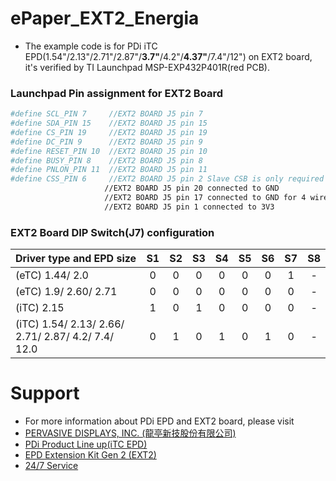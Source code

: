 # ePaper_EXT2_Energia
* The example code is for PDi iTC EPD(1.54"/2.13"/2.71"/2.87"/**3.7"**/4.2"/**4.37"**/7.4"/12") on EXT2 board, it's verified by TI Launchpad MSP-EXP432P401R(red PCB).

 ### Launchpad Pin assignment for EXT2 Board
 ```bash
#define SCL_PIN 7     //EXT2 BOARD J5 pin 7
#define SDA_PIN 15    //EXT2 BOARD J5 pin 15
#define CS_PIN 19     //EXT2 BOARD J5 pin 19
#define DC_PIN 9      //EXT2 BOARD J5 pin 9
#define RESET_PIN 10  //EXT2 BOARD J5 pin 10
#define BUSY_PIN 8    //EXT2 BOARD J5 pin 8
#define PNLON_PIN 11  //EXT2 BOARD J5 pin 11
#define CSS_PIN 6     //EXT2 BOARD J5 pin 2 Slave CSB is only required of 12" operation
                      //EXT2 BOARD J5 pin 20 connected to GND
                      //EXT2 BOARD J5 pin 17 connected to GND for 4 wire SPI
                      //EXT2 BOARD J5 pin 1 connected to 3V3   
 ```
 
 ### EXT2 Board DIP Switch(J7) configuration
 
| Driver type and EPD size | S1 | S2 | S3 | S4 | S5 | S6 | S7 | S8 |
| :--- | :---: | :---: | :---: | :---: | :---: | :---: | :---: | :---: |
| (eTC) 1.44/ 2.0 | 0 | 0 | 0 | 0 | 0 | 0 | 1 | - |
| (eTC) 1.9/ 2.60/ 2.71 | 0 | 0 | 0 | 0 | 0 | 0 | 0 | - |
| (iTC) 2.15 | 1 | 0 | 1 | 0 | 0 | 0 | 0 | - |
| (iTC) 1.54/ 2.13/ 2.66/ 2.71/ 2.87/ 4.2/ 7.4/ 12.0 | 0 | 1 | 0 | 1 | 0 | 1 | 0 | - |

 #  Support
 *  For more information about PDi EPD and EXT2 board, please visit 
 *  [PERVASIVE DISPLAYS, INC. (龍亭新技股份有限公司)](http://www.pervasivedisplays.com/)
 *  [PDi Product Line up(iTC EPD)](http://www.pervasivedisplays.com/products#iTC)
 *  [EPD Extension Kit Gen 2 (EXT2)](http://www.pervasivedisplays.com/kits/ext2_kit)
 *  [24/7 Service](http://www.pervasivedisplays.com/contact/technical-support)
